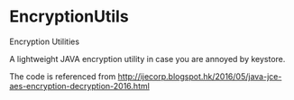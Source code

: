 # EncryptionUtils
Encryption Utilities

A lightweight JAVA encryption utility in case you are annoyed by keystore.

The code is referenced from
http://ijecorp.blogspot.hk/2016/05/java-jce-aes-encryption-decryption-2016.html
